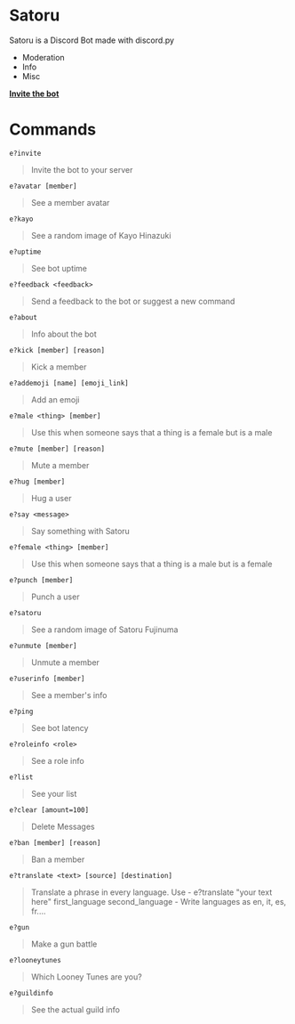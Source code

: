 # Satoru
Satoru is a Discord Bot made with discord.py
- Moderation
- Info 
- Misc

**[Invite the bot](https://discordapp.com/api/oauth2/authorize?client_id=635044836830871562&permissions=321606&scope=bot)**

# Commands

`e?invite `

> Invite the bot to your server 

`e?avatar [member]`

> See a member avatar 

`e?kayo `

> See a random image of Kayo Hinazuki 

`e?uptime `

> See bot uptime 

`e?feedback <feedback>`

> Send a feedback to the bot or suggest a new command 

`e?about `

> Info about the bot 

`e?kick [member] [reason]`

> Kick a member 

`e?addemoji [name] [emoji_link]`

> Add an emoji 

`e?male <thing> [member]`

> Use this when someone says that a thing is a female but is a male 

`e?mute [member] [reason]`

> Mute a member 

`e?hug [member]`

> Hug a user 

`e?say <message>`

> Say something with Satoru 

`e?female <thing> [member]`

> Use this when someone says that a thing is a male but is a female 

`e?punch [member]`

> Punch a user 

`e?satoru `

> See a random image of Satoru Fujinuma 

`e?unmute [member]`

> Unmute a member 

`e?userinfo [member]`

> See a member's info 

`e?ping `

> See bot latency 

`e?roleinfo <role>`

> See a role info 

`e?list `

> See your list 

`e?clear [amount=100]`

> Delete Messages 

`e?ban [member] [reason]`

> Ban a member 

`e?translate <text> [source] [destination]`

> Translate a phrase in every language. Use - e?translate "your text here" first_language second_language - Write languages as en, it, es, fr.... 

`e?gun `

> Make a gun battle 

`e?looneytunes `

> Which Looney Tunes are you? 

`e?guildinfo `

> See the actual guild info 

